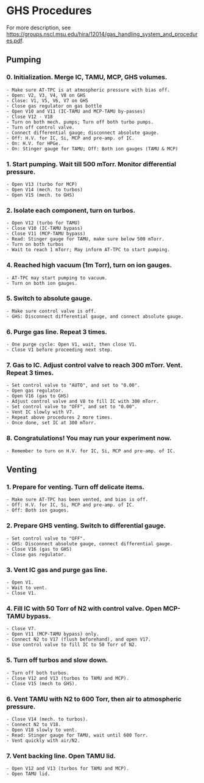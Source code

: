 # GHS Procedures

For more description, see <https://groups.nscl.msu.edu/hira/12014/gas_handling_system_and_procedures.pdf>.

## Pumping
### 0. Initialization. Merge IC, TAMU, MCP, GHS volumes.
	- Make sure AT-TPC is at atmospheric pressure with bias off.
	- Open: V2, V3, V4, V8 on GHS
	- Close: V1, V5, V6, V7 on GHS
	- Close gas regulator on gas bottle
	- Open V10 and V11 (IC-TAMU and MCP-TAMU by-passes)
	- Close V12 - V18
	- Turn on both mech. pumps; Turn off both turbo pumps.
	- Turn off control valve.
	- Connect differential gauge; disconnect absolute gauge.
	- Off: H.V. for IC, Si, MCP and pre-amp. of IC.
	- On: H.V. for HPGe.
	- On: Stinger gauge for TAMU; Off: Both ion gauges (TAMU & MCP)
### 1. Start pumping. Wait till 500 mTorr. Monitor differential pressure.
	- Open V13 (turbo for MCP)
	- Open V14 (mech. to turbos)
	- Open V15 (mech. to GHS)
### 2. Isolate each component, turn on turbos.
	- Open V12 (turbo for TAMU)
	- Close V10 (IC-TAMU bypass)
	- Close V11 (MCP-TAMU bypass)
	- Read: Stinger gauge for TAMU, make sure below 500 mTorr.
	- Turn on both turbos
	- Wait to reach 1 mTorr; May inform AT-TPC to start pumping.
### 4. Reached high vacuum (1m Torr), turn on ion gauges.
	- AT-TPC may start pumping to vacuum.
	- Turn on both ion gauges.
### 5. Switch to absolute gauge.
	- Make sure control valve is off.
	- GHS: Disconnect differential gauge, and connect absolute gauge.
### 6. Purge gas line. Repeat 3 times.
	- One purge cycle: Open V1, wait, then close V1.
	- Close V1 before proceeding next step.
### 7. Gas to IC. Adjust control valve to reach 300 mTorr. Vent. Repeat 3 times.
	- Set control valve to "AUTO", and set to "0.00".
	- Open gas regulator.
	- Open V16 (gas to GHS)
	- Adjust control valve and V8 to fill IC with 300 mTorr.
	- Set control valve to "OFF", and set to "0.00".
	- Vent IC slowly with V7.
	- Repeat above procedures 2 more times.
	- Once done, set IC at 300 mTorr.
### 8. Congratulations! You may run your experiment now.
	- Remember to turn on H.V. for IC, Si, MCP and pre-amp. of IC.

## Venting
### 1. Prepare for venting. Turn off delicate items.
	- Make sure AT-TPC has been vented, and bias is off.
	- Off: H.V. for IC, Si, MCP and pre-amp. of IC.
	- Off: Both ion gauges.
### 2. Prepare GHS venting. Switch to differential gauge.
	- Set control valve to "OFF".
	- GHS: Disconnect absolute gauge, connect differential gauge.
	- Close V16 (gas to GHS)
	- Close gas regulator.
### 3. Vent IC gas and purge gas line.
	- Open V1.
	- Wait to vent.
	- Close V1.
### 4. Fill IC with 50 Torr of N2 with control valve. Open MCP-TAMU bypass.
	- Close V7.
	- Open V11 (MCP-TAMU bypass) only.
	- Connect N2 to V17 (flush beforehand), and open V17.
	- Use control valve to fill IC to 50 Torr of N2.
### 5. Turn off turbos and slow down.
	- Turn off both turbos.
	- Close V12 and V13 (turbos to TAMU and MCP).
	- Close V15 (mech to GHS).
### 6. Vent TAMU with N2 to 600 Torr, then air to atmospheric pressure.
	- Close V14 (mech. to turbos).
	- Connect N2 to V18.
	- Open V18 slowly to vent.
	- Read: Stinger gauge for TAMU, wait until 600 Torr.
	- Vent quickly with air/N2.
### 7. Vent backing line. Open TAMU lid.
	- Open V12 and V13 (turbos for TAMU and MCP).
	- Open TAMU lid.
